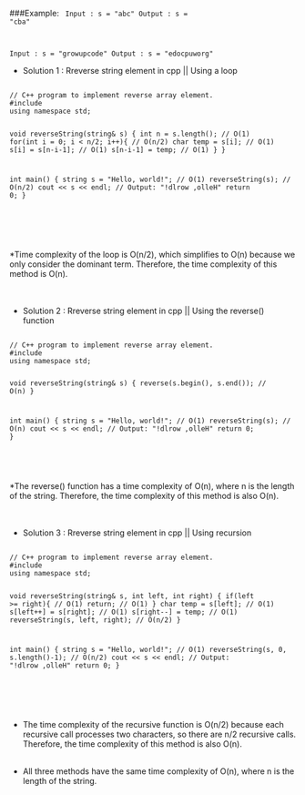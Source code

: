 ###Example: 
<Code language="cpp">
Input : s = "abc"
Output : s = "cba"

Input : s = "growupcode"
Output : s = "edocpuworg"
</Code> <br/>

* Solution 1 : Rreverse string element in cpp ||  Using a loop

<Code language="cpp">
// C++ program to implement reverse array element.
#include <bits/stdc++.h>
using namespace std;

void reverseString(string& s) {
   int n = s.length();  // O(1)
   for(int i = 0; i < n/2; i++){  // O(n/2)
      char temp = s[i];  // O(1)
      s[i] = s[n-i-1];  // O(1)
      s[n-i-1] = temp;  // O(1)
   }
}

int main() {
   string s = "Hello, world!";  // O(1)
   reverseString(s);  // O(n/2)
   cout << s << endl; // Output: "!dlrow ,olleH"
   return 0;
}

</Code><br/><br/>

*Time complexity of the loop is O(n/2), which simplifies to O(n) because we only consider the dominant term. Therefore, the time complexity of this method is O(n).<br/><br/><br/>

* Solution 2 : Rreverse string element in cpp || Using the reverse() function

<Code language="cpp">
// C++ program to implement reverse array element.
#include <bits/stdc++.h>
using namespace std;

void reverseString(string& s) {
   reverse(s.begin(), s.end());  // O(n)
}

int main() {
   string s = "Hello, world!";  // O(1)
   reverseString(s);  // O(n)
   cout << s << endl; // Output: "!dlrow ,olleH"
   return 0;
}


</Code> <br/>

*The reverse() function has a time complexity of O(n), where n is the length of the string. Therefore, the time complexity of this method is also O(n).<br/><br/><br/>

* Solution 3 : Rreverse string element in cpp || Using recursion<br/>

<Code language="cpp">
// C++ program to implement reverse array element.
#include <bits/stdc++.h>
using namespace std;

void reverseString(string& s, int left, int right) {
   if(left >= right){  // O(1)
      return;  // O(1)
   }
   char temp = s[left];  // O(1)
   s[left++] = s[right];  // O(1)
   s[right--] = temp;  // O(1)
   reverseString(s, left, right);  // O(n/2)
}

int main() {
   string s = "Hello, world!";  // O(1)
   reverseString(s, 0, s.length()-1);  // O(n/2)
   cout << s << endl; // Output: "!dlrow ,olleH"
   return 0;
}


</Code> <br/> <br/>

* The time complexity of the recursive function is O(n/2) because each recursive call processes two characters, so there are n/2 recursive calls. Therefore, the time complexity of this method is also O(n). <br/> <br/>

* All three methods have the same time complexity of O(n), where n is the length of the string. <br/> <br/>
